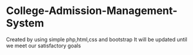 # College-Admission-Management-System
Created by using simple php,html,css and bootstrap
It will be updated until we meet our satisfactory goals 

